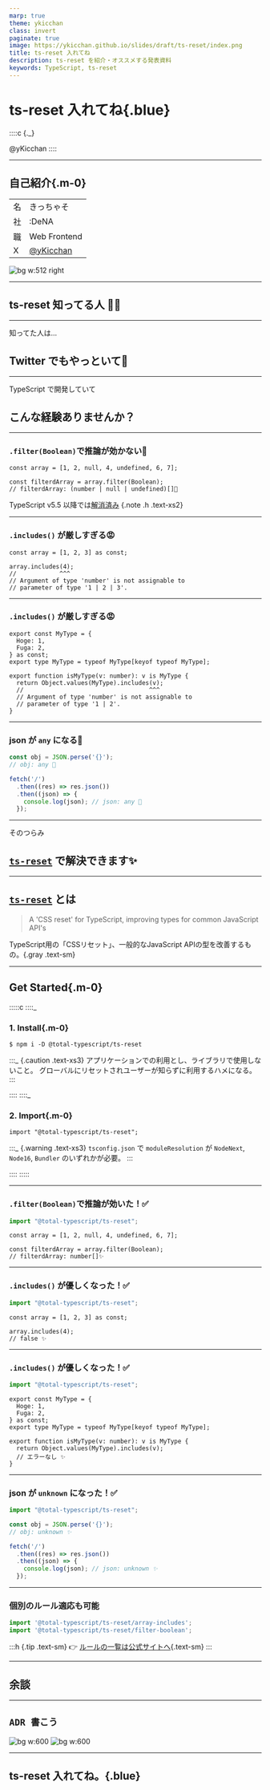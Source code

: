 ```yaml
---
marp: true
theme: ykicchan
class: invert
paginate: true
image: https://ykicchan.github.io/slides/draft/ts-reset/index.png
title: ts-reset 入れてね
description: ts-reset を紹介・オススメする発表資料
keywords: TypeScript, ts-reset
---
```


# ts-reset 入れてね{.blue}

::::c
{._}

@yKicchan
::::

<!-- _footer: "Draft" -->
<!-- _paginate: false -->

---

## 自己紹介{.m-0}

|   |                                     |
|---|:------------------------------------|
| 名 | きっちゃそ                               |
| 社 | :DeNA                               |
| 職 | Web Frontend                        |
| X | [@yKicchan](https://x.com/yKicchan) |

![bg w:512 right](images/icon.png)

---

## ts-reset 知ってる人 🙋‍♀️

<!-- _footer: なお全員知ってたらここで終わり -->

---


知ってた人は...
## Twitter でもやっといて👋

---

<!-- _header: ここから知らない人向け -->

TypeScript で開発していて
## こんな経験ありませんか？

---

<!-- header: こんな経験ありませんか？ -->

### `.filter(Boolean)`で推論が効かない🤦

```ts{.text-lg}
const array = [1, 2, null, 4, undefined, 6, 7];

const filterdArray = array.filter(Boolean);
// filterdArray: (number | null | undefined)[]🖕
```

TypeScript v5.5 以降では[解消済み](https://github.com/microsoft/TypeScript/pull/57465) {.note .h .text-xs2}

---

### `.includes()` が厳しすぎる😡

```ts{.text-lg}
const array = [1, 2, 3] as const;

array.includes(4);
//            ^^^
// Argument of type 'number' is not assignable to
// parameter of type '1 | 2 | 3'.
```

---

### `.includes()` が厳しすぎる😡

```ts{.text-sm}
export const MyType = {
  Hoge: 1,
  Fuga: 2,
} as const;
export type MyType = typeof MyType[keyof typeof MyType];

export function isMyType(v: number): v is MyType {
  return Object.values(MyType).includes(v);
  //                                   ^^^
  // Argument of type 'number' is not assignable to
  // parameter of type '1 | 2'.
}
```

---

### json が `any` になる🚨

```ts
const obj = JSON.perse('{}');
// obj: any 🖕

fetch('/')
  .then((res) => res.json())
  .then((json) => {
    console.log(json); // json: any 🖕
  });
```

---

<!-- header: '' -->
<!-- _class: -->

そのつらみ
## [`ts-reset`](https://www.totaltypescript.com/ts-reset) で解決できます✨

---

## [`ts-reset`](https://www.totaltypescript.com/ts-reset) とは

> A 'CSS reset' for TypeScript, improving types for common JavaScript API's

TypeScript用の「CSSリセット」、一般的なJavaScript APIの型を改善するもの。{.gray .text-sm}

---

<!-- header: ts-reset とは -->

## Get Started{.m-0}

:::::c
::::_

### 1. Install{.m-0}

```sh{name=shell}
$ npm i -D @total-typescript/ts-reset
```

:::_ {.caution .text-xs3}
アプリケーションでの利用とし、ライブラリで使用しないこと。
グローバルにリセットされユーザーが知らずに利用するハメになる。
:::

::::
::::_

### 2. Import{.m-0}

```ts{name=reset.d.ts}
import "@total-typescript/ts-reset";
```

:::_ {.warning .text-xs3}
`tsconfig.json` で `moduleResolution` が `NodeNext`, `Node16`, `Bundler` のいずれかが必要。
:::

::::
:::::

---

### `.filter(Boolean)`で推論が効いた！✅

```ts
import "@total-typescript/ts-reset";
```

```ts{.text-lg}
const array = [1, 2, null, 4, undefined, 6, 7];

const filterdArray = array.filter(Boolean);
// filterdArray: number[]✨
```

---


### `.includes()` が優しくなった！✅

```ts
import "@total-typescript/ts-reset";
```

```ts{.text-xl}
const array = [1, 2, 3] as const;

array.includes(4);
// false ✨
```

---

### `.includes()` が優しくなった！✅

```ts
import "@total-typescript/ts-reset";
```

```ts{.text-sm}
export const MyType = {
  Hoge: 1,
  Fuga: 2,
} as const;
export type MyType = typeof MyType[keyof typeof MyType];

export function isMyType(v: number): v is MyType {
  return Object.values(MyType).includes(v);
  // エラーなし ✨
}
```

---

### json が `unknown` になった！✅

```ts
import "@total-typescript/ts-reset";
```

```ts
const obj = JSON.perse('{}');
// obj: unknown ✨

fetch('/')
  .then((res) => res.json())
  .then((json) => {
    console.log(json); // json: unknown ✨
  });
```

---

### 個別のルール適応も可能

```ts{name=reset.d.ts .text-lg}
import '@total-typescript/ts-reset/array-includes';
import '@total-typescript/ts-reset/filter-boolean';
```

:::h {.tip .text-sm}
👉 [ルールの一覧は公式サイトへ](https://www.totaltypescript.com/ts-reset){.text-sm}
:::

---

<!-- header: '' -->
<!-- _class: -->

## 余談

---

## `ADR 書こう`

![bg w:600](images/adr-1.png)
![bg w:600](images/adr-2.png)

---

<!-- _header: '' -->

## ts-reset 入れてね。{.blue}
